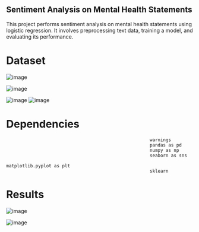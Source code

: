 ## Sentiment Analysis on Mental Health Statements
This project performs sentiment analysis on mental health statements using logistic regression. It involves preprocessing text data, training a model, and evaluating its performance.

# Dataset

![image](https://github.com/user-attachments/assets/37a7f26b-2532-4698-9173-ca3dd29661fd)


![image](https://github.com/user-attachments/assets/f097385d-a2df-47df-a167-a6ead3829991)




![image](https://github.com/user-attachments/assets/0c87f4b4-f78a-4832-8ef5-67c766e03cd8)         ![image](https://github.com/user-attachments/assets/fddeca0c-075e-4409-9a70-899479485858)

# Dependencies
                                                          warnings
                                                          pandas as pd
                                                          numpy as np
                                                          seaborn as sns
                                                          matplotlib.pyplot as plt
                                                          sklearn


# Results

![image](https://github.com/user-attachments/assets/c0864a43-b4c4-410b-b7ba-88726d5c4166)


![image](https://github.com/user-attachments/assets/6c04d84b-6db6-45a0-a4b3-0f72cea87fea)
